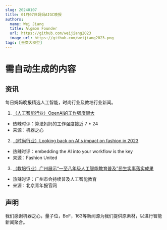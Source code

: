 ```yaml
---
slug: 20240107
title: 01月07日妈妈AIGC晚报
authors:
  name: Wei Jiang
  title: Algmon Founder
  url: https://github.com/weijiang2023
  image_url: https://github.com/weijiang2023.png
tags: [垂类大模型]
---
```


# 需自动生成的内容
## 资讯
每日妈妈晚报精选人工智能，时尚行业及教培行业新闻。

1. [（人工智能行业）OpenAI的工作强度很大](https://mp.weixin.qq.com/s/MA56Mvc7jRIiMFJceTYZEw)
* 热辣时评：算法妈妈的工作强度接近 7 * 24
* 来源：机器之心

2. [（时尚行业）Looking back on AI's impact on fashion in 2023](https://fashionunited.uk/news/business/looking-back-on-ai-s-impact-on-fashion-in-2023/2023121173055)
* 热辣时评：embedding the AI into your workflow is the key
* 来源：Fashion United

3. [（教培行业）广州展示“一至八年级人工智能教育普及”民生实事落实成果](https://new.qq.com/rain/a/20231215A01U2O00)
* 热辣时评：广州市会持续普及人工智能教育
* 来源：北京青年报官网

## 声明

我们感谢机器之心，量子位，BoF，163等新闻源为我们提供原素材，以进行智能新闻聚合。